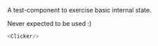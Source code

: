 A test-component to exercise basic internal state.

Never expected to be used :)
```js
<Clicker/>
```
